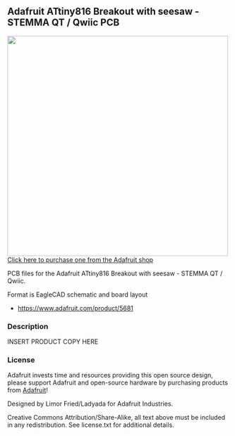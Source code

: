 ## Adafruit ATtiny816 Breakout with seesaw - STEMMA QT / Qwiic PCB

<a href="http://www.adafruit.com/products/5681"><img src="assets/5681.jpg?raw=true" width="500px"><br/>
Click here to purchase one from the Adafruit shop</a>

PCB files for the Adafruit ATtiny816 Breakout with seesaw - STEMMA QT / Qwiic. 

Format is EagleCAD schematic and board layout
* https://www.adafruit.com/product/5681

### Description

INSERT PRODUCT COPY HERE

### License

Adafruit invests time and resources providing this open source design, please support Adafruit and open-source hardware by purchasing products from [Adafruit](https://www.adafruit.com)!

Designed by Limor Fried/Ladyada for Adafruit Industries.

Creative Commons Attribution/Share-Alike, all text above must be included in any redistribution. 
See license.txt for additional details.
